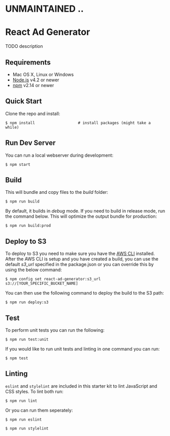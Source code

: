 # UNMAINTAINED ..

# React Ad Generator

TODO description

## Requirements

  * Mac OS X, Linux or Windows
  * [Node.js](https://nodejs.org/) v4.2 or newer
  * [npm](https://docs.npmjs.com/) v2.14 or newer

## Quick Start

Clone the repo and install:

```shell
$ npm install                   # install packages (might take a while)
```

## Run Dev Server

You can run a local webserver during development:

```shell
$ npm start
```

## Build

This will bundle and copy files to the *build* folder:

```shell
$ npm run build
```

By default, it builds in *debug* mode. If you need to build in release
mode, run the command below. This will optimize the output bundle for
production:

```shell
$ npm run build:prod
```

## Deploy to S3

To deploy to S3 you need to make sure you have the [AWS CLI](http://docs.aws.amazon.com/cli/latest/userguide/installing.html) installed.
After the AWS CLI is setup and you have created a build, you can use the default *s3_url* specified in the package.json or you can override this by using the below command:

```shell
$ npm config set react-ad-generator:s3_url s3://[YOUR_SPECIFIC_BUCKET_NAME]
```

You can then use the following command to deploy the build to the S3 path:

```shell
$ npm run deploy:s3
```

## Test

To perform unit tests you can run the following:

```shell
$ npm run test:unit
```

If you would like to run unit tests and linting in one command you can run:

```shell
$ npm test
```

## Linting

`eslint` and `stylelint` are included in this starter kit to lint JavaScript and CSS styles.
To lint both run:

```shell
$ npm run lint
```

Or you can run them seperately:

```shell
$ npm run eslint
```

```shell
$ npm run stylelint
```

